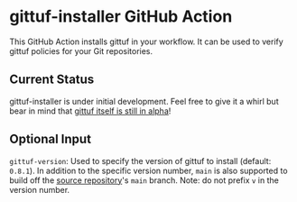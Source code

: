 # gittuf-installer GitHub Action

This GitHub Action installs gittuf in your workflow. It can be used to verify
gittuf policies for your Git repositories.

## Current Status

gittuf-installer is under initial development. Feel free to give it a whirl but
bear in mind that
[gittuf itself is still in alpha](https://github.com/gittuf/gittuf#current-status)!

## Optional Input

`gittuf-version`: Used to specify the version of gittuf to install (default:
`0.8.1`). In addition to the specific version number, `main` is also supported
to build off the [source repository](https://github.com/gittuf/gittuf)'s `main`
branch. Note: do not prefix `v` in the version number.
